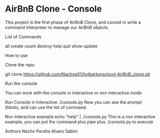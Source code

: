 # AirBnB Clone - Console

This project is the first phase of AirBnB Clone, and consist in write a 
command interpreter to manage our AirBnB objects.

List of Commands

all
create
count
destroy
help
quit
show
update

How to use

Clone the repo

git clone https://github.com/Nachop51/holbertonschool-AirBnB_clone.git

Run the console

You can work with the console in interactive or non interactive mode

Run Console in Interactive
./console.py
Now you can see the prompt (hbnb), and can use the list of command.

Non Interactive example
echo "help" | ./console.py
This is a non interactive example, you can put the command plus pipe plus 
./console.py to execute

Authors
Nacho Peralta
Alvaro Sabini


